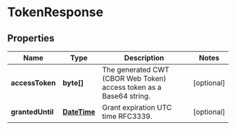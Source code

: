 
# TokenResponse

## Properties
Name | Type | Description | Notes
------------ | ------------- | ------------- | -------------
**accessToken** | **byte[]** | The generated CWT (CBOR Web Token) access token as a Base64 string. |  [optional]
**grantedUntil** | [**DateTime**](DateTime.md) | Grant expiration UTC time RFC3339. |  [optional]



